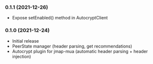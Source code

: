 ### 0.1.1 (2021-12-26)

* Expose setEnabled() method in AutocryptClient

### 0.1.0 (2021-12-24)

* Initial release
* PeerState manager (header parsing, get recommendations)
* Autocrypt plugin for jmap-mua (automatic header parsing + header injection)
